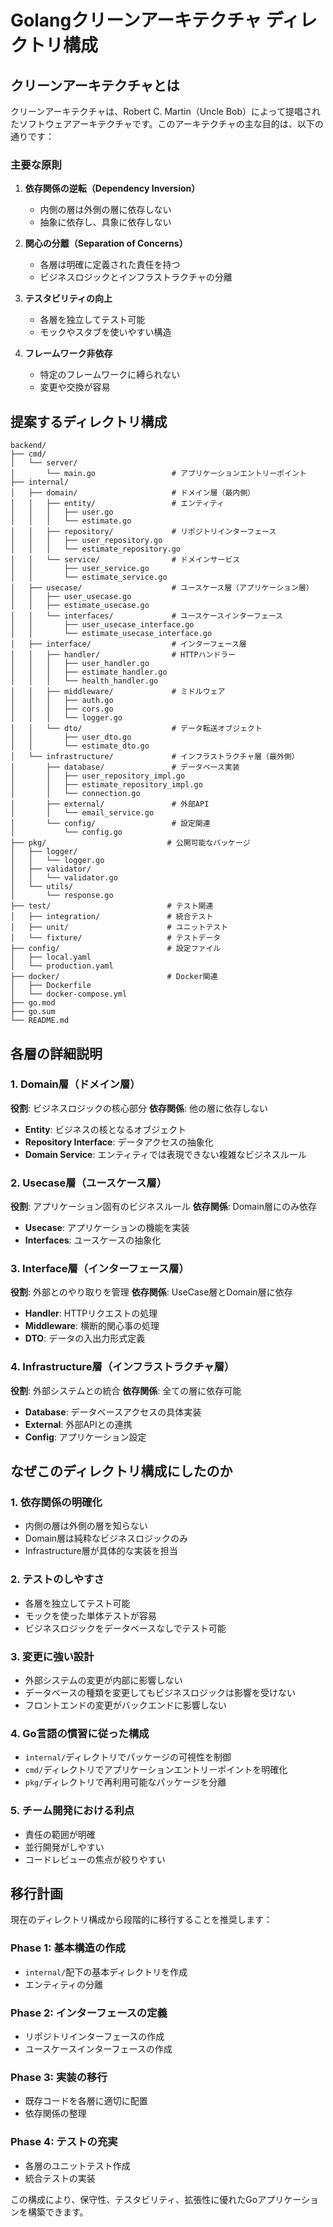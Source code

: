 # Golangクリーンアーキテクチャ ディレクトリ構成

## クリーンアーキテクチャとは

クリーンアーキテクチャは、Robert C. Martin（Uncle Bob）によって提唱されたソフトウェアアーキテクチャです。このアーキテクチャの主な目的は、以下の通りです：

### 主要な原則

1. **依存関係の逆転（Dependency Inversion）**
   - 内側の層は外側の層に依存しない
   - 抽象に依存し、具象に依存しない

2. **関心の分離（Separation of Concerns）**
   - 各層は明確に定義された責任を持つ
   - ビジネスロジックとインフラストラクチャの分離

3. **テスタビリティの向上**
   - 各層を独立してテスト可能
   - モックやスタブを使いやすい構造

4. **フレームワーク非依存**
   - 特定のフレームワークに縛られない
   - 変更や交換が容易

## 提案するディレクトリ構成

```
backend/
├── cmd/
│   └── server/
│       └── main.go                 # アプリケーションエントリーポイント
├── internal/
│   ├── domain/                     # ドメイン層（最内側）
│   │   ├── entity/                 # エンティティ
│   │   │   ├── user.go
│   │   │   └── estimate.go
│   │   ├── repository/             # リポジトリインターフェース
│   │   │   ├── user_repository.go
│   │   │   └── estimate_repository.go
│   │   └── service/                # ドメインサービス
│   │       ├── user_service.go
│   │       └── estimate_service.go
│   ├── usecase/                    # ユースケース層（アプリケーション層）
│   │   ├── user_usecase.go
│   │   ├── estimate_usecase.go
│   │   └── interfaces/             # ユースケースインターフェース
│   │       ├── user_usecase_interface.go
│   │       └── estimate_usecase_interface.go
│   ├── interface/                  # インターフェース層
│   │   ├── handler/                # HTTPハンドラー
│   │   │   ├── user_handler.go
│   │   │   ├── estimate_handler.go
│   │   │   └── health_handler.go
│   │   ├── middleware/             # ミドルウェア
│   │   │   ├── auth.go
│   │   │   ├── cors.go
│   │   │   └── logger.go
│   │   └── dto/                    # データ転送オブジェクト
│   │       ├── user_dto.go
│   │       └── estimate_dto.go
│   └── infrastructure/             # インフラストラクチャ層（最外側）
│       ├── database/               # データベース実装
│       │   ├── user_repository_impl.go
│       │   ├── estimate_repository_impl.go
│       │   └── connection.go
│       ├── external/               # 外部API
│       │   └── email_service.go
│       └── config/                 # 設定関連
│           └── config.go
├── pkg/                           # 公開可能なパッケージ
│   ├── logger/
│   │   └── logger.go
│   ├── validator/
│   │   └── validator.go
│   └── utils/
│       └── response.go
├── test/                          # テスト関連
│   ├── integration/               # 統合テスト
│   ├── unit/                      # ユニットテスト
│   └── fixture/                   # テストデータ
├── config/                        # 設定ファイル
│   ├── local.yaml
│   └── production.yaml
├── docker/                        # Docker関連
│   ├── Dockerfile
│   └── docker-compose.yml
├── go.mod
├── go.sum
└── README.md
```

## 各層の詳細説明

### 1. Domain層（ドメイン層）
**役割**: ビジネスロジックの核心部分
**依存関係**: 他の層に依存しない

- **Entity**: ビジネスの核となるオブジェクト
- **Repository Interface**: データアクセスの抽象化
- **Domain Service**: エンティティでは表現できない複雑なビジネスルール

### 2. Usecase層（ユースケース層）
**役割**: アプリケーション固有のビジネスルール
**依存関係**: Domain層にのみ依存

- **Usecase**: アプリケーションの機能を実装
- **Interfaces**: ユースケースの抽象化

### 3. Interface層（インターフェース層）
**役割**: 外部とのやり取りを管理
**依存関係**: UseCase層とDomain層に依存

- **Handler**: HTTPリクエストの処理
- **Middleware**: 横断的関心事の処理
- **DTO**: データの入出力形式定義

### 4. Infrastructure層（インフラストラクチャ層）
**役割**: 外部システムとの統合
**依存関係**: 全ての層に依存可能

- **Database**: データベースアクセスの具体実装
- **External**: 外部APIとの連携
- **Config**: アプリケーション設定

## なぜこのディレクトリ構成にしたのか

### 1. 依存関係の明確化
- 内側の層は外側の層を知らない
- Domain層は純粋なビジネスロジックのみ
- Infrastructure層が具体的な実装を担当

### 2. テストのしやすさ
- 各層を独立してテスト可能
- モックを使った単体テストが容易
- ビジネスロジックをデータベースなしでテスト可能

### 3. 変更に強い設計
- 外部システムの変更が内部に影響しない
- データベースの種類を変更してもビジネスロジックは影響を受けない
- フロントエンドの変更がバックエンドに影響しない

### 4. Go言語の慣習に従った構成
- `internal/`ディレクトリでパッケージの可視性を制御
- `cmd/`ディレクトリでアプリケーションエントリーポイントを明確化
- `pkg/`ディレクトリで再利用可能なパッケージを分離

### 5. チーム開発における利点
- 責任の範囲が明確
- 並行開発がしやすい
- コードレビューの焦点が絞りやすい

## 移行計画

現在のディレクトリ構成から段階的に移行することを推奨します：

### Phase 1: 基本構造の作成
- `internal/`配下の基本ディレクトリを作成
- エンティティの分離

### Phase 2: インターフェースの定義
- リポジトリインターフェースの作成
- ユースケースインターフェースの作成

### Phase 3: 実装の移行
- 既存コードを各層に適切に配置
- 依存関係の整理

### Phase 4: テストの充実
- 各層のユニットテスト作成
- 統合テストの実装

この構成により、保守性、テスタビリティ、拡張性に優れたGoアプリケーションを構築できます。